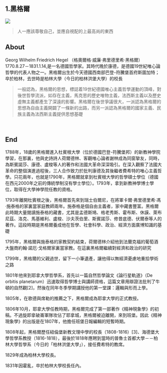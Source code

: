 ## 1.黑格爾
![](vx_images/3187120239294.png)
> 人一應該尊敬自己，並應自視配的上最高尚的東西

## About
Georg Wilhelm Friedrich Hegel （格奧爾格·威廉·弗里德里希·黑格爾）1770.8.27－1831.1.14,是一名德國哲學家。其時代晚於康德，是德國19世紀唯心論哲學的代表人物之一。黑格爾出生於今天德國西南部巴登-符騰堡首府斯圖加特；卒於柏林，去世時是柏林大學（今日的柏林洪堡大學）的校長
&nbsp;

> 一般認為，黑格爾的思想，標誌着19世紀德國唯心主義哲學運動的頂峰，對後世哲學流派，如存在主義，馬克思的歷史唯物主義，法西斯主義以及歷史虛無主義都產生了深遠的影響。黑格爾在後世爭議很大，一派認為黑格爾的思想為自由主義開闢了一條新的出路，而另一派認為黑格爾的國家主義、民族主義為法西斯主義提供思想基礎

&nbsp;

## End
1788年，18歲的黑格爾進入杜賓根大學（位於德國巴登-符騰堡邦）的新教神學院學習，在那裏，他與史詩詩人荷爾德林、客觀唯心論者謝林成為同窗摯友，同時，為斯賓諾莎、康德、盧梭等人的著作和法國大革命深深吸引。在深入觀察了法國大革命的整個演進過程後，三人合作致力於批判康德及其後繼者費希特的唯心主義哲學。只花兩年，也就是1790年，黑格爾就拿到杜賓根大學的哲學碩士學位（德國在西元2000年之前的傳統學制沒有學士學位）。1793年，拿到新教神學博士學位，取得在大學神學院任教的資格。

1793年離開杜賓根之後，黑格爾首先來到瑞士伯爾尼，在將軍卡爾·弗里德里希·馮·施泰格的家裏當家庭教師兩年。施泰格是個自由主義者，家中藏書豐富。黑格爾此時期大量閱讀施泰格的藏書，尤其是孟德斯鳩、格老秀斯、霍布斯、休謨、萊布尼茲、洛克、馬基維利、盧梭、沙夫茨伯里、斯賓諾莎、修昔底德、伏爾泰等人的著作。這段時期是黑格爾養成他在哲學、社會科學、政治、經濟方面廣博知識的基礎

1795年，黑格爾與施泰格的家教契約結束，荷爾德林介紹他到法蘭克福的葡萄酒大盤商約翰·諾厄·戈格爾家裏當家教。在這裏黑格爾繼續對經濟和政治的研究

1799年，黑格爾的父親過世，留下一小筆遺產，讓他得以無經濟憂慮地重拾學術之路

1801年他來到耶拿大學哲學系，首先以一篇自然哲學論文《論行星軌道》（De orbitis planetarum）迅速取得哲學博士與講師資格，這篇文章用辯證法批判了牛頓的自然觀[2]，然後在同年冬季學期講授他的第一堂課：邏輯與形而上學。

1805年，在歌德與席勒的推薦之下，黑格爾成為耶拿大學的正式教授。

1806年10月，耶拿大學任教時期，黑格爾完成了第一部著作《精神現象學》的初稿。不過旋即拿破崙軍隊攻佔了耶拿城，黑格爾被迫離開，來到班堡。因此《精神現象學》的出版是在1807年，他擔任班堡日報編輯的短暫時期。

1808年起，黑格爾歷任紐倫堡新教文理中學的校長（1808-1816）[3]、海德堡大學哲學系教授（1816-1818），最後於1818年應聘到當時的普魯士首都大學－－柏林大學哲學系（今日的「柏林洪堡大學」），接任費希特的教席。

1829年成為柏林大學校長。

1831年因霍亂，卒於柏林大學校長任內。
